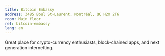 ```yaml
---
title: Bitcoin Embassy
address: 3485 Boul St-Laurent, Montréal, QC H2X 2T6
room: Main floor
ref: bitcoin-embassy
lang: en
---
```

Great place for crypto-currency enthusiasts, block-chained apps, and next generation internetting.
